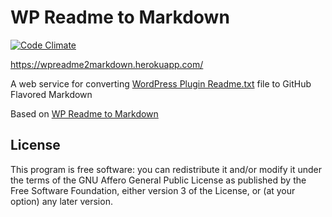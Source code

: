 # WP Readme to Markdown

[![Code Climate](https://img.shields.io/codeclimate/maintainability/wpreadme2markdown/web.svg?maxAge=2592000)](https://codeclimate.com/github/wpreadme2markdown/web)

<https://wpreadme2markdown.herokuapp.com/>

A web service for converting [WordPress Plugin Readme.txt](https://wordpress.org/plugins/about/)
file to GitHub Flavored Markdown

Based on [WP Readme to Markdown](https://github.com/wpreadme2markdown/wp-readme-to-markdown)

## License

This program is free software: you can redistribute it and/or modify
it under the terms of the GNU Affero General Public License as published by
the Free Software Foundation, either version 3 of the License, or
(at your option) any later version.
